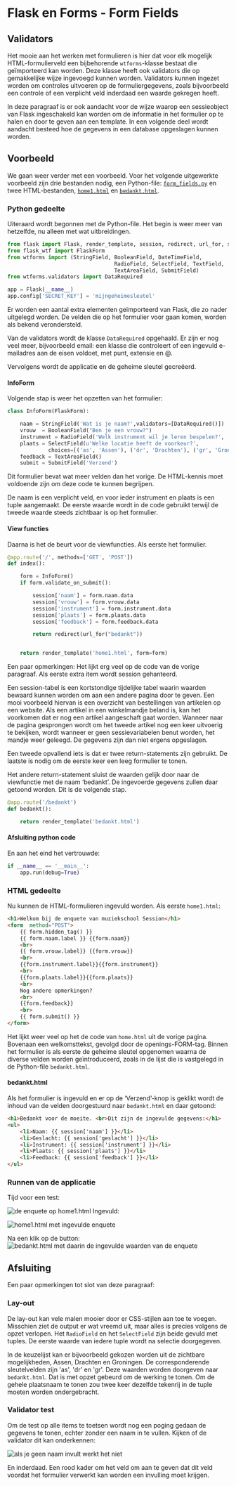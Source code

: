 # Flask en Forms - Form Fields

## Validators
Het mooie aan het werken met formulieren is hier dat voor elk mogelijk HTML-formulierveld  een bijbehorende `wtforms`-klasse bestaat die geïmporteerd kan worden. Deze klasse heeft ook validators die op gemakkelijke wijze ingevoegd kunnen worden. Validators kunnen ingezet worden om controles uitvoeren op de formuliergegevens, zoals bijvoorbeeld een controle of een verplicht veld inderdaad een waarde gekregen heeft.

In deze paragraaf is er ook aandacht voor de wijze waarop een sessieobject van Flask ingeschakeld kan worden om de informatie in het formulier op te halen en door te geven aan een template.
In een volgende deel wordt aandacht besteed hoe de gegevens in een database opgeslagen kunnen worden.

## Voorbeeld
We gaan weer verder met een voorbeeld.
Voor het volgende uitgewerkte voorbeeld zijn drie bestanden nodig, een Python-file: [`form_fields.py`](bestanden/form_fields.py) en twee HTML-bestanden, [`home1.html`](bestanden/home1.html) en [`bedankt.html`](bestanden/home2.html).

### Python gedeelte
Uiteraard wordt begonnen met de Python-file. Het begin is weer meer van hetzelfde, nu alleen met wat uitbreidingen.

```python
from flask import Flask, render_template, session, redirect, url_for, session
from flask_wtf import FlaskForm
from wtforms import (StringField, BooleanField, DateTimeField,
                     	          RadioField, SelectField, TextField,
                     	          TextAreaField, SubmitField)
from wtforms.validators import DataRequired

app = Flask(__name__)
app.config['SECRET_KEY'] = 'mijngeheimesleutel'
```

Er worden een aantal extra elementen geïmporteerd van Flask, die zo nader uitgelegd worden. De velden die op het formulier voor gaan komen, worden als bekend verondersteld.


Van de validators wordt de klasse `DataRequired` opgehaald. Er zijn er nog veel meer, bijvoorbeeld email: een klasse die controleert of een ingevuld e-mailadres aan de eisen voldoet, met punt, extensie en @.


Vervolgens wordt de applicatie en de geheime sleutel gecreëerd.


#### InfoForm
Volgende stap is weer het opzetten van het formulier:

```python
class InfoForm(FlaskForm):

    naam = StringField('Wat is je naam?',validators=[DataRequired()])
    vrouw  = BooleanField("Ben je een vrouw?")
    instrument = RadioField('Welk instrument wil je leren bespelen?', 	choices=[('ins_een','Gitaar'),('ins_twee','Drums')])
    plaats = SelectField(u'Welke locatie heeft de voorkeur?',
             choices=[('as', 'Assen'), ('dr', 'Drachten'), ('gr', 'Groningen')])
    feedback = TextAreaField()
    submit = SubmitField('Verzend')
```

Dit formulier bevat wat meer velden dan het vorige. De HTML-kennis moet voldoende zijn om deze code te kunnen begrijpen.

De naam is een verplicht veld, en voor ieder instrument en plaats is een tuple aangemaakt. De eerste waarde wordt in de code gebruikt terwijl de tweede waarde steeds zichtbaar is op het formulier.

#### View functies
Daarna is het de beurt voor de viewfuncties. Als eerste het formulier.

```python
@app.route('/', methods=['GET', 'POST'])
def index():

    form = InfoForm()
    if form.validate_on_submit():

        session['naam'] = form.naam.data
        session['vrouw'] = form.vrouw.data
        session['instrument'] = form.instrument.data
        session['plaats'] = form.plaats.data
        session['feedback'] = form.feedback.data

        return redirect(url_for("bedankt"))


    return render_template('home1.html', form=form)
```

Een paar opmerkingen:
Het lijkt erg veel op de code van de vorige paragraaf. Als eerste extra item wordt session gehanteerd.

Een session-tabel is een kortstondige tijdelijke tabel waarin waarden bewaard kunnen worden om aan een andere pagina door te geven. Een mooi voorbeeld hiervan is een overzicht van bestellingen van artikelen op een website. Als een artikel in een winkelmandje beland is, kan het voorkomen dat er nog een artikel aangeschaft gaat worden. Wanneer naar de pagina gesprongen wordt om het tweede artikel nog een keer uitvoerig te bekijken, wordt wanneer er geen sessievariabelen benut worden, het mandje weer geleegd. De gegevens zijn dan niet ergens opgeslagen.

Een tweede opvallend iets is dat er twee return-statements zijn gebruikt. De laatste is nodig om de eerste keer een leeg formulier te tonen.

Het andere return-statement sluist de waarden gelijk door naar de viewfunctie met de naam ‘bedankt’. De ingevoerde gegevens zullen daar getoond worden. Dit is de volgende stap.


```python
@app.route('/bedankt')
def bedankt():

    return render_template('bedankt.html')
```

#### Afsluiting python code
En aan het eind het vertrouwde:

```python
if __name__ == '__main__':
    app.run(debug=True)
```

### HTML gedeelte
Nu kunnen de HTML-formulieren ingevuld worden.
Als eerste `home1.html`:

```html
<h1>Welkom bij de enquete van muziekschool Session</h1>
<form  method="POST">
    {{ form.hidden_tag() }}
    {{ form.naam.label }} {{form.naam}}
    <br>
    {{ form.vrouw.label}} {{form.vrouw}}
    <br>
    {{form.instrument.label}}{{form.instrument}}
    <br>
    {{form.plaats.label}}{{form.plaats}}
    <br>
    Nog andere opmerkingen?
    <br>
    {{form.feedback}}
    <br>
    {{ form.submit() }}
</form>
```
Het lijkt weer veel op het de code van `home.html` uit de vorige pagina. Bovenaan een welkomsttekst, gevolgd door de openings-FORM-tag.
Binnen het formulier is als eerste de geheime sleutel opgenomen waarna de diverse velden worden geïntroduceerd, zoals in de lijst die is vastgelegd in de Python-file
`bedankt.html`.

#### bedankt.html
Als het formulier is ingevuld en er op de ‘Verzend’-knop is geklikt wordt de inhoud van de velden doorgestuurd naar `bedankt.html` en daar getoond:

```html
<h1>Bedankt voor de moeite. <br>Dit zijn de ingevulde gegevens:</h1>
<ul>
    <li>Naam: {{ session['naam'] }}</li>
    <li>Geslacht: {{ session['geslacht'] }}</li>
    <li>Instrument: {{ session['instrument'] }}</li>
    <li>Plaats: {{ session['plaats'] }}</li>
    <li>Feedback: {{ session['feedback'] }}</li>
</ul>
```

### Runnen van de applicatie
Tijd voor een test:

![de enquete op home1.html](imgs/enquete-muziek.png)
Ingevuld:

![home1.html met ingevulde enquete](imgs/enquete-muziek-ingevuld.png)

Na een klik op de button:
![bedankt.html met daarin de ingevulde waarden van de enquete](imgs/enquete-muziek-na-button.png)


## Afsluiting
Een paar opmerkingen tot slot van deze paragraaf:

### Lay-out
 De lay-out kan vele malen mooier door er CSS-stijlen aan toe te voegen.
Misschien ziet de output er wat vreemd uit, maar alles is precies volgens de opzet verlopen. Het `RadioField` en het `SelectField` zijn beide gevuld met tuples. De eerste waarde van iedere tuple wordt na selectie doorgegeven.

In de keuzelijst kan er bijvoorbeeld gekozen worden uit de zichtbare mogelijkheden, Assen, Drachten en Groningen. De corresponderende sleutelvelden zijn 'as', 'dr' en 'gr'. Deze waarden worden doorgeven naar `bedankt.html`. Dat is met opzet gebeurd om de werking te tonen. Om de gehele plaatsnaam te tonen zou twee keer dezelfde tekenrij in de tuple moeten worden ondergebracht.

### Validator test
Om de test op alle items te toetsen wordt nog een poging gedaan de gegevens te tonen, echter zonder een naam in te vullen. Kijken of de validator dit kan onderkennen:

![als je geen naam invult werkt het niet](imgs/enquete-muziek-validator.png)

En inderdaad. Een rood kader om het veld om aan te geven dat dit veld voordat het formulier verwerkt kan worden een invulling moet krijgen.